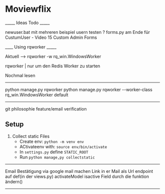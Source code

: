 # Moviewflix 

_____ Ideas Todo _____

newuser.bat mit mehreren beispiel usern testen ?
forms.py am Ende für CustumUser - Video 15  Custom Admin Forms

____ Using rqworker _____


Aktuell --> rqworker -w rq_win.WindowsWorker

rqworker | nur um den Redis Worker zu starten

Nochmal lesen
___
python manage.py rqworker
python manage.py rqworker --worker-class rq_win.WindowsWorker default
___

git philosophie feature/email verification

## Setup

1. Collect static Files
    - Create env: ```python -m venv env```
    - ACtivateenv with: ```source env/bin/activate```
    - In ```settings.py``` define ```STATIC_ROOT```
    - Run ```python manage,py collectstatic```


__________________

Email Bestätigung via google mail machen 
Link in er Mail als Url endpoint auf def(in der views.py) activateModel isactive Field durch die funktion ändern()



____________________________
